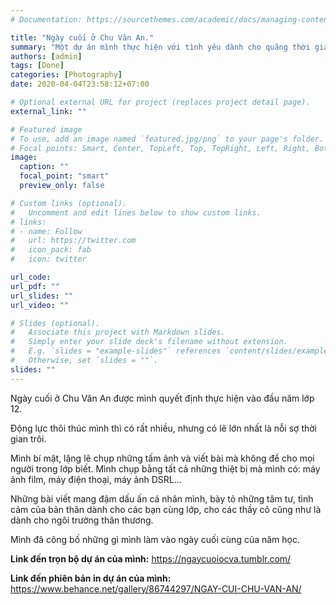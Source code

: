 ```yaml
---
# Documentation: https://sourcethemes.com/academic/docs/managing-content/

title: "Ngày cuối ở Chu Văn An."
summary: "Một dự án mình thực hiện với tình yêu dành cho quãng thời gian đi học tại mái trường cấp III. "
authors: [admin]
tags: [Done]
categories: [Photography]
date: 2020-04-04T23:58:12+07:00

# Optional external URL for project (replaces project detail page).
external_link: ""

# Featured image
# To use, add an image named `featured.jpg/png` to your page's folder.
# Focal points: Smart, Center, TopLeft, Top, TopRight, Left, Right, BottomLeft, Bottom, BottomRight.
image:
  caption: ""
  focal_point: "smart"
  preview_only: false

# Custom links (optional).
#   Uncomment and edit lines below to show custom links.
# links:
# - name: Follow
#   url: https://twitter.com
#   icon_pack: fab
#   icon: twitter

url_code: 
url_pdf: ""
url_slides: ""
url_video: ""

# Slides (optional).
#   Associate this project with Markdown slides.
#   Simply enter your slide deck's filename without extension.
#   E.g. `slides = "example-slides"` references `content/slides/example-slides.md`.
#   Otherwise, set `slides = ""`.
slides: ""
---
```

Ngày cuối ở Chu Văn An được mình quyết định thực hiện vào đầu năm lớp 12. 

Động lực thôi thúc mình thì có rất nhiều, nhưng có lẽ lớn nhất là nỗi sợ thời gian trôi.

Mình bí mật, lặng lẽ chụp những tấm ảnh và viết bài mà không để cho mọi người trong lớp biết. Mình chụp bằng tất cả những thiệt bị mà mình có: máy ảnh film, máy điện thoại, máy ảnh DSRL...

Những bài viết mang đậm dấu ấn cá nhân mình, bày tỏ những tâm tư, tình cảm của bản thân dành cho các bạn cùng lớp, cho các thầy cô cũng như là dành cho ngôi trường thân thương.

Mình đã công bố những gì mình làm vào ngày cuối cùng của năm học. 

**Link đến trọn bộ dự án của mình:** https://ngaycuoiocva.tumblr.com/

**Link đến phiên bản in dự án của mình:** https://www.behance.net/gallery/86744297/NGAY-CUI-CHU-VAN-AN/
